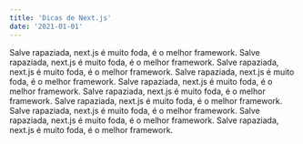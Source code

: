 ```yaml
---
title: 'Dicas de Next.js'
date: '2021-01-01'
---
```


Salve rapaziada, next.js é muito foda, é o melhor framework. Salve rapaziada, next.js é muito foda, é o melhor framework. Salve rapaziada, next.js é muito foda, é o melhor framework. Salve rapaziada, next.js é muito foda, é o melhor framework. Salve rapaziada, next.js é muito foda, é o melhor framework.
Salve rapaziada, next.js é muito foda, é o melhor framework. Salve rapaziada, next.js é muito foda, é o melhor framework. Salve rapaziada, next.js é muito foda, é o melhor framework. Salve rapaziada, next.js é muito foda, é o melhor framework. Salve rapaziada, next.js é muito foda, é o melhor framework.